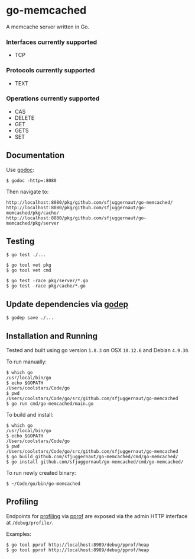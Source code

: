 # go-memcached

A memcache server written in Go.

### Interfaces currently supported
- TCP

### Protocols currently supported
- TEXT

### Operations currently supported
- CAS
- DELETE
- GET
- GETS
- SET

## Documentation

Use [godoc](http://godoc.org/golang.org/x/tools/cmd/godoc):

`
$ godoc -http=:8080
`

Then navigate to:

```
http://localhost:8080/pkg/github.com/sfjuggernaut/go-memcached/
http://localhost:8080/pkg/github.com/sfjuggernaut/go-memcached/pkg/cache/
http://localhost:8080/pkg/github.com/sfjuggernaut/go-memcached/pkg/server
```

## Testing

```
$ go test ./...
```

```
$ go tool vet pkg
$ go tool vet cmd
```

```
$ go test -race pkg/server/*.go
$ go test -race pkg/cache/*.go
```

## Update dependencies via [godep](godephttps://github.com/tools/godep)

`
$ godep save ./...
`

## Installation and Running

Tested and built using go version `1.8.3` on OSX `10.12.6` and Debian `4.9.30`.

To run manually:

```
$ which go
/usr/local/bin/go
$ echo $GOPATH
/Users/coolstars/Code/go
$ pwd
/Users/coolstars/Code/go/src/github.com/sfjuggernaut/go-memcached
$ go run cmd/go-memcached/main.go
```

To build and install:

```
$ which go
/usr/local/bin/go
$ echo $GOPATH
/Users/coolstars/Code/go
$ pwd
/Users/coolstars/Code/go/src/github.com/sfjuggernaut/go-memcached
$ go build github.com/sfjuggernaut/go-memcached/cmd/go-memcached/
$ go install github.com/sfjuggernaut/go-memcached/cmd/go-memcached/
```

To run newly created binary:

```
$ ~/Code/go/bin/go-memcached
```

## Profiling

Endpoints for [profiling](https://blog.golang.org/profiling-go-programs) via [pprof](https://golang.org/pkg/net/http/pprof/) are exposed via the admin HTTP interface at `/debug/profile/`.

Examples:

```
$ go tool pprof http://localhost:8989/debug/pprof/heap
$ go tool pprof http://localhost:8989/debug/pprof/heap
```
